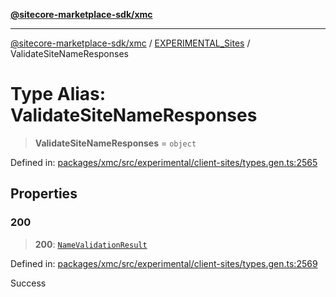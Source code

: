 [**@sitecore-marketplace-sdk/xmc**](../../../../README.md)

***

[@sitecore-marketplace-sdk/xmc](../../../../README.md) / [EXPERIMENTAL\_Sites](../README.md) / ValidateSiteNameResponses

# Type Alias: ValidateSiteNameResponses

> **ValidateSiteNameResponses** = `object`

Defined in: [packages/xmc/src/experimental/client-sites/types.gen.ts:2565](https://github.com/Sitecore/marketplace-sdk/blob/main/packages/xmc/src/experimental/client-sites/types.gen.ts#L2565)

## Properties

### 200

> **200**: [`NameValidationResult`](NameValidationResult.md)

Defined in: [packages/xmc/src/experimental/client-sites/types.gen.ts:2569](https://github.com/Sitecore/marketplace-sdk/blob/main/packages/xmc/src/experimental/client-sites/types.gen.ts#L2569)

Success
